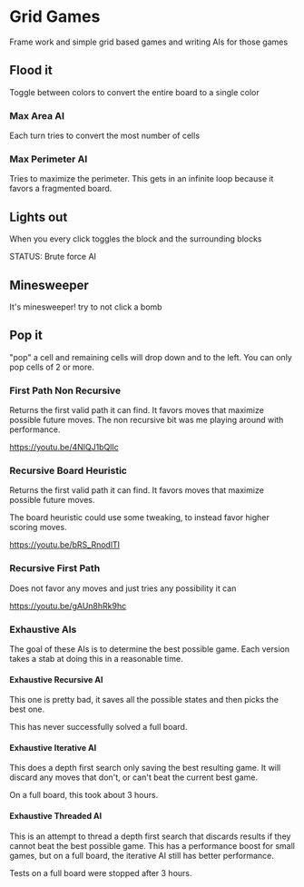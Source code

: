 # Grid Games
Frame work and simple grid based games and writing AIs for those games

## Flood it

Toggle between colors to convert the entire board to a single color

### Max Area AI

Each turn tries to convert the most number of cells

### Max Perimeter AI

Tries to maximize the perimeter. This gets in an infinite 
loop because it favors a fragmented board.

## Lights out

When you every click toggles the block and the surrounding blocks

STATUS: Brute force AI

## Minesweeper

It's minesweeper! try to not click a bomb

## Pop it

"pop" a cell and remaining cells will drop down and to the left.
You can only pop cells of 2 or more.

### First Path Non Recursive

Returns the first valid path it can find. It favors moves that maximize possible
future moves. The non recursive bit was me playing around with performance.

https://youtu.be/4NlQJ1bQlIc

### Recursive Board Heuristic

Returns the first valid path it can find. It favors moves that maximize possible
future moves. 

The board heuristic could use some tweaking, to instead favor higher scoring moves.

https://youtu.be/bRS_RnodlTI

### Recursive First Path

Does not favor any moves and just tries any possibility it can

https://youtu.be/gAUn8hRk9hc

### Exhaustive AIs

The goal of these AIs is to determine the best possible game. Each version
takes a stab at doing this in a reasonable time.

#### Exhaustive Recursive AI

This one is pretty bad, it saves all the possible states and then picks the best one.

This has never successfully solved a full board.

#### Exhaustive Iterative AI

This does a depth first search only saving the best resulting game. It will discard any
moves that don't, or can't beat the current best game.

On a full board, this took about 3 hours.

#### Exhaustive Threaded AI

This is an attempt to thread a depth first search that discards results if they cannot beat
the best possible game. This has a performance boost for small games, but on a full board,
the iterative AI still has better performance.

Tests on a full board were stopped after 3 hours.